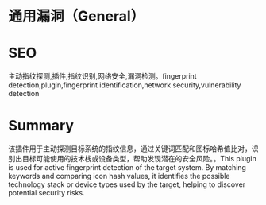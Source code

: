 # 通用漏洞（General）
# SEO
主动指纹探测,插件,指纹识别,网络安全,漏洞检测。fingerprint detection,plugin,fingerprint identification,network security,vulnerability detection
# Summary
该插件用于主动探测目标系统的指纹信息，通过关键词匹配和图标哈希值比对，识别出目标可能使用的技术栈或设备类型，帮助发现潜在的安全风险。。This plugin is used for active fingerprint detection of the target system. By matching keywords and comparing icon hash values, it identifies the possible technology stack or device types used by the target, helping to discover potential security risks.
